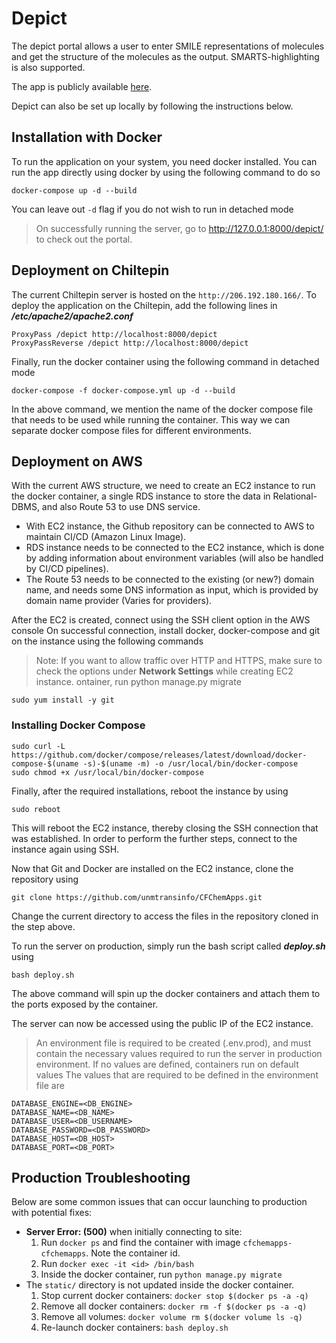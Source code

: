 # Depict
The depict portal allows a user to enter SMILE representations of molecules and get the structure of the molecules as the output. SMARTS-highlighting is also supported. 


The app is publicly available [here](http://3.145.25.193/depict/). 

Depict can also be set up locally by following the instructions below.

## Installation with Docker
To run the application on your system, you need docker installed. You can run the app directly using docker by using the following command to do so

    docker-compose up -d --build 
    
You can leave out `-d` flag if you do not wish to run in detached mode

> On successfully running the server, go to http://127.0.0.1:8000/depict/ to check out the portal.


## Deployment on Chiltepin
The current Chiltepin server is hosted on the `http://206.192.180.166/`. To deploy the application on the Chiltepin, add the following lines in ***/etc/apache2/apache2.conf***

    ProxyPass /depict http://localhost:8000/depict
    ProxyPassReverse /depict http://localhost:8000/depict

Finally, run the docker container using the following command in detached mode

    docker-compose -f docker-compose.yml up -d --build
In the above command, we mention the name of the docker compose file that needs to be used while running the container. This way we can separate docker compose files for different environments. 

## Deployment on AWS
With the current AWS structure, we need to create an EC2 instance to run the docker container, a single RDS instance to store the data in Relational-DBMS, and also Route 53 to use DNS service.

 - With EC2 instance, the Github repository can be connected to AWS to
   maintain CI/CD (Amazon Linux Image). 
 - RDS instance needs to be connected to the EC2 instance, which is done
   by adding information about environment variables (will also be
   handled by CI/CD pipelines).
 - The Route 53 needs to be connected to the existing (or new?) domain name, and needs some DNS information as input, which is provided by domain name provider (Varies for providers).

After the EC2 is created, connect using the SSH client option in the AWS console
On successful connection, install docker, docker-compose and git on the instance using the following commands

> Note: If you want to allow traffic over HTTP and HTTPS, make sure to check the options under **Network Settings** while creating EC2 instance.
ontainer, run python manage.py migrate

    sudo yum install -y git

### Installing Docker Compose

    sudo curl -L https://github.com/docker/compose/releases/latest/download/docker-compose-$(uname -s)-$(uname -m) -o /usr/local/bin/docker-compose
    sudo chmod +x /usr/local/bin/docker-compose

Finally, after the required installations, reboot the instance by using

    sudo reboot
    
This will reboot the EC2 instance, thereby closing the SSH connection that was established. 
In order to perform the further steps, connect to the instance again using SSH.

Now that Git and Docker are installed on the EC2 instance, clone the repository using 

    git clone https://github.com/unmtransinfo/CFChemApps.git
Change the current directory to access the files in the repository cloned in the step above. 

To run the server on production, simply run the bash script called ***deploy.sh*** using

    bash deploy.sh
    
The above command will spin up the docker containers and attach them to the ports exposed by the container. 

The server can now be accessed using the public IP of the EC2 instance.

> An environment file is required to be created (.env.prod), and must contain the necessary values required to run the server in production environment. If no values are defined, containers run on default values
> The values that are required to be defined in the environment file are 
		

	DATABASE_ENGINE=<DB_ENGINE>
	DATABASE_NAME=<DB_NAME>
	DATABASE_USER=<DB_USERNAME>
	DATABASE_PASSWORD=<DB_PASSWORD>
	DATABASE_HOST=<DB_HOST>
	DATABASE_PORT=<DB_PORT>

## Production Troubleshooting
Below are some common issues that can occur launching to production with potential fixes:
* **Server Error: (500)** when initially connecting to site:
    1. Run `docker ps` and find the container with image `cfchemapps-cfchemapps`. Note the container id.
    2. Run `docker exec -it <id> /bin/bash`
    3. Inside the docker container, run `python manage.py migrate`
* The `static/` directory is not updated inside the docker container.
    1. Stop current docker containers: `docker stop $(docker ps -a -q)`
    2. Remove all docker containers: `docker rm -f $(docker ps -a -q)`
    3. Remove all volumes: `docker volume rm $(docker volume ls -q)`
    4. Re-launch docker containers: `bash deploy.sh`